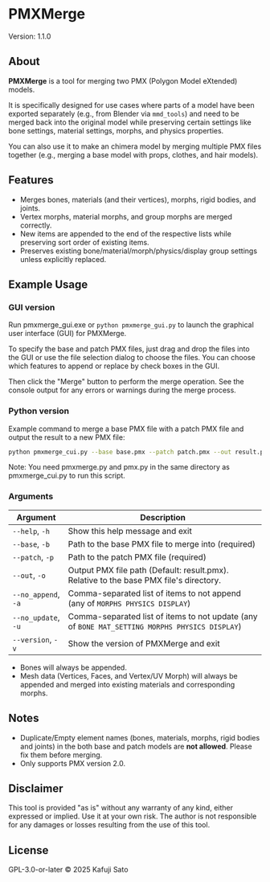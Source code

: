 # PMXMerge

Version: 1.1.0

## About

**PMXMerge** is a tool for merging two PMX (Polygon Model eXtended) models.

It is specifically designed for use cases where parts of a model have been exported separately (e.g., from Blender via `mmd_tools`) and need to be merged back into the original model while preserving certain settings like bone settings, material settings, morphs, and physics properties.

You can also use it to make an chimera model by merging multiple PMX files together (e.g., merging a base model with props, clothes, and hair models).

## Features

* Merges bones, materials (and their vertices), morphs, rigid bodies, and joints.
* Vertex morphs, material morphs, and group morphs are merged correctly.
* New items are appended to the end of the respective lists while preserving sort order of existing items.
* Preserves existing bone/material/morph/physics/display group settings unless explicitly replaced.

## Example Usage

### GUI version

Run pmxmerge_gui.exe or `python pmxmerge_gui.py` to launch the graphical user interface (GUI) for PMXMerge.

To specify the base and patch PMX files, just drag and drop the files into the GUI or use the file selection dialog to choose the files.
You can choose which features to append or replace by check boxes in the GUI.

Then click the "Merge" button to perform the merge operation. See the console output for any errors or warnings during the merge process.

### Python version

Example command to merge a base PMX file with a patch PMX file and output the result to a new PMX file:

```bash
python pmxmerge_cui.py --base base.pmx --patch patch.pmx --out result.pmx --no_append DISPLAY --no_update MORPHS DISPLAY
```

Note: You need pmxmerge.py and pmx.py in the same directory as pmxmerge_cui.py to run this script.

### Arguments

| Argument          | Description                                             |
| ----------------- | ------------------------------------------------------- |
| `--help`, `-h` | Show this help message and exit                          |
| `--base`, `-b`    | Path to the base PMX file to merge into (required)     |
| `--patch`, `-p`   | Path to the patch PMX file (required)                   |
| `--out`, `-o`     | Output PMX file path (Default: result.pmx). Relative to the base PMX file's directory. |
| `--no_append`, `-a` | Comma-separated list of items to not append (any of `MORPHS PHYSICS DISPLAY`) |
| `--no_update`, `-u` | Comma-separated list of items to not update (any of `BONE MAT_SETTING MORPHS PHYSICS DISPLAY`) |
| `--version`, `-v` | Show the version of PMXMerge and exit                   |

- Bones will always be appended. 
- Mesh data (Vertices, Faces, and Vertex/UV Morph) will always be appended and merged into existing materials and corresponding morphs.

## Notes

* Duplicate/Empty element names (bones, materials, morphs, rigid bodies and joints) in the both base and patch models are **not allowed**. Please fix them before merging.
* Only supports PMX version 2.0.

## Disclaimer

This tool is provided "as is" without any warranty of any kind, either expressed or implied. Use it at your own risk. The author is not responsible for any damages or losses resulting from the use of this tool.

## License

GPL-3.0-or-later
© 2025 Kafuji Sato
